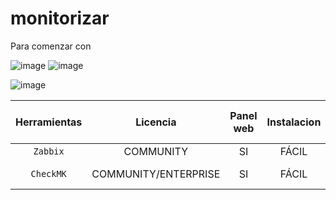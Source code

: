 # monitorizar
 Para comenzar con
 
 
 ![image](https://user-images.githubusercontent.com/94168011/165063328-b8fde21d-4f62-4e37-8d85-a55de91efad8.png)
 ![image](https://user-images.githubusercontent.com/94168011/165064102-16daba08-4348-4aee-bb7a-e32074a27eed.png)

![image](https://user-images.githubusercontent.com/94168147/165064331-6caea90e-eb72-4d93-b4d2-1e072a07ab94.png)






| Herramientas | Licencia | Panel web | Instalacion | Mapa de red | Comunidad | Reglas preconfiguradas | Dashboard configurable | Configuracion de plugins | Alertas | Multiplataforma |
:---------:|:---------:|:---------:|:---------:|:---------:|:---------:|:---------:|:---------:|:---------:|:---------:|:---------:|
 `Zabbix` | COMMUNITY | SI | FÁCIL | SI | SI | SI | SI | SI | SI | WINDOWS/LINUX |
 `CheckMK` | COMMUNITY/ENTERPRISE| SI  | FÁCIL | SI | ACTIVA | MULTIPLES REGLAS | ALTA CONFIGURACIÓN | SI | SI | LINUX/CENTOS |
